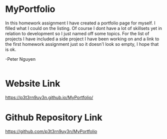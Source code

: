 # MyPortfolio

In this homework assignment I have created a portfolio page for myself. I filled what I could on the listing. Of course I dont have a lot of skillsets yet in relation to development so I just named off some topics. For the list of projects I have included a side project I have been working on and a link to the first homework assignment just so it doesn'l look so empty, I hope that is ok.

-Peter Nguyen

<img>

# Website Link
https://p3t3rn9uy3n.github.io/MyPortfolio/

# Github Repository Link
https://github.com/p3t3rn9uy3n/MyPortfolio